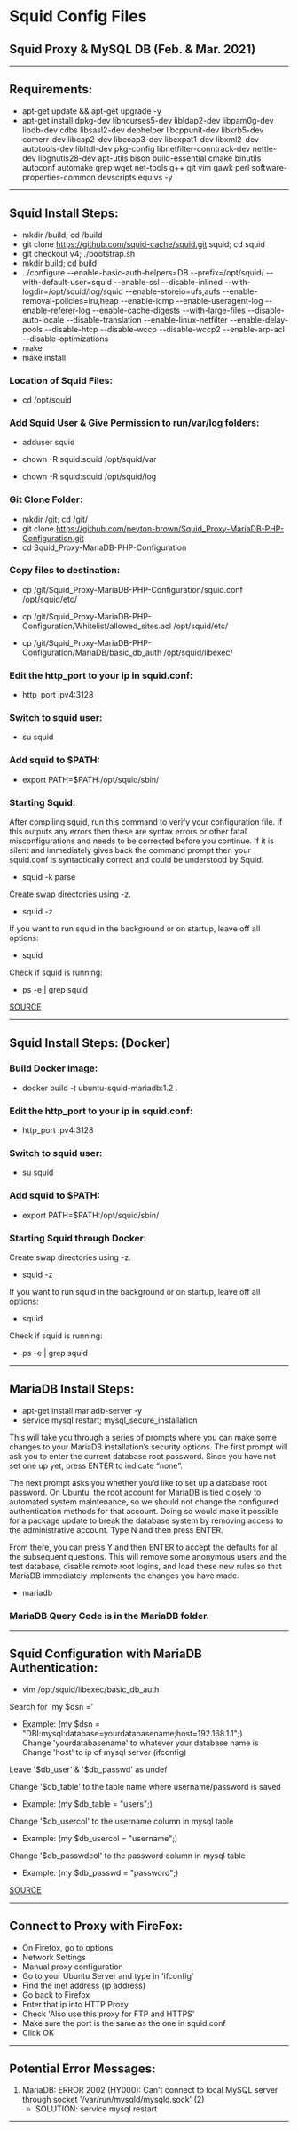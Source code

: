 # Squid Config Files

## Squid Proxy & MySQL DB (Feb. & Mar. 2021)

---

## Requirements:
- apt-get update && apt-get upgrade -y         
- apt-get install dpkg-dev libncurses5-dev libldap2-dev libpam0g-dev libdb-dev cdbs libsasl2-dev debhelper libcppunit-dev libkrb5-dev comerr-dev libcap2-dev libecap3-dev libexpat1-dev libxml2-dev autotools-dev libltdl-dev pkg-config libnetfilter-conntrack-dev nettle-dev libgnutls28-dev apt-utils bison build-essential cmake binutils autoconf automake grep wget net-tools g++ git vim gawk perl software-properties-common devscripts equivs -y        

---

## Squid Install Steps:
- mkdir /build; cd /build   
- git clone https://github.com/squid-cache/squid.git squid; cd squid        
- git checkout v4; ./bootstrap.sh         
- mkdir build; cd build            
- ../configure --enable-basic-auth-helpers=DB --prefix=/opt/squid/ --with-default-user=squid --enable-ssl --disable-inlined --with-logdir=/opt/squid/log/squid --enable-storeio=ufs,aufs --enable-removal-policies=lru,heap --enable-icmp --enable-useragent-log --enable-referer-log --enable-cache-digests --with-large-files --disable-auto-locale --disable-translation --enable-linux-netfilter --enable-delay-pools --disable-htcp --disable-wccp --disable-wccp2 --enable-arp-acl --disable-optimizations       
- make     
- make install         

### Location of Squid Files:  
- cd /opt/squid      

### Add Squid User & Give Permission to run/var/log folders:    
- adduser squid           

- chown -R squid:squid /opt/squid/var            
- chown -R squid:squid /opt/squid/log           

### Git Clone Folder:
- mkdir /git; cd /git/       
- git clone https://github.com/peyton-brown/Squid_Proxy-MariaDB-PHP-Configuration.git              
- cd Squid_Proxy-MariaDB-PHP-Configuration             

### Copy files to destination:
- cp /git/Squid_Proxy-MariaDB-PHP-Configuration/squid.conf /opt/squid/etc/

- cp /git/Squid_Proxy-MariaDB-PHP-Configuration/Whitelist/allowed_sites.acl /opt/squid/etc/

- cp /git/Squid_Proxy-MariaDB-PHP-Configuration/MariaDB/basic_db_auth /opt/squid/libexec/     

### Edit the http_port to your ip in squid.conf:        
- http_port ipv4:3128         

### Switch to squid user:
- su squid      

### Add squid to $PATH:
- export PATH=$PATH:/opt/squid/sbin/      

### Starting Squid:    
After compiling squid, run this command to verify your configuration file. If this outputs any errors then these are syntax errors or other fatal misconfigurations and needs to be corrected before you continue. If it is silent and immediately gives back the command prompt then your squid.conf is syntactically correct and could be understood by Squid.       
- squid -k parse        

Create swap directories using -z.     
- squid -z     

If you want to run squid in the background or on startup, leave off all options:          
- squid           

Check if squid is running:      
- ps -e | grep squid           

[SOURCE](https://wiki.squid-cache.org/SquidFaq/InstallingSquid)             

---

## Squid Install Steps: (Docker)

### Build Docker Image:
- docker build -t ubuntu-squid-mariadb:1.2 .       

### Edit the http_port to your ip in squid.conf:        
- http_port ipv4:3128      

### Switch to squid user:
- su squid      

### Add squid to $PATH:
- export PATH=$PATH:/opt/squid/sbin/      

### Starting Squid through Docker:
Create swap directories using -z.     
- squid -z     

If you want to run squid in the background or on startup, leave off all options:          
- squid           

Check if squid is running:      
- ps -e | grep squid       

---

## MariaDB Install Steps:        
- apt-get install mariadb-server -y       
- service mysql restart; mysql_secure_installation       

This will take you through a series of prompts where you can make some changes to your MariaDB installation’s security options. The first prompt will ask you to enter the current database root password. Since you have not set one up yet, press ENTER to indicate “none”.       

The next prompt asks you whether you’d like to set up a database root password. On Ubuntu, the root account for MariaDB is tied closely to automated system maintenance, so we should not change the configured authentication methods for that account. Doing so would make it possible for a package update to break the database system by removing access to the administrative account. Type N and then press ENTER.       

From there, you can press Y and then ENTER to accept the defaults for all the subsequent questions. This will remove some anonymous users and the test database, disable remote root logins, and load these new rules so that MariaDB immediately implements the changes you have made.      

- mariadb

### MariaDB Query Code is in the MariaDB folder.

---

## Squid Configuration with MariaDB Authentication:

- vim /opt/squid/libexec/basic_db_auth     

Search for 'my $dsn ='   
- Example: (my $dsn = "DBI:mysql:database=yourdatabasename;host=192.168.1.1";)    
Change 'yourdatabasename' to whatever your database name is    
Change 'host' to ip of mysql server (ifconfig)      

Leave '$db_user' & '$db_passwd' as undef    

Change '$db_table' to the table name where username/password is saved    
- Example: (my $db_table = "users";)    

Change '$db_usercol' to the username column in mysql table    
- Example: (my $db_usercol = "username";)    

Change '$db_passwdcol' to the password column in mysql table    
- Example: (my $db_passwd = "password";)    

[SOURCE](http://linchpincorner.blogspot.com/2016/08/squid-proxy-server-configuration-with_23.html)

---

## Connect to Proxy with FireFox:

- On Firefox, go to options   
- Network Settings   
- Manual proxy configuration   
- Go to your Ubuntu Server and type in 'ifconfig'   
- Find the inet address (ip address)   
- Go back to Firefox   
- Enter that ip into HTTP Proxy   
- Check 'Also use this proxy for FTP and HTTPS'   
- Make sure the port is the same as the one in squid.conf   
- Click OK   

---

## Potential Error Messages:

1. MariaDB: ERROR 2002 (HY000): Can't connect to local MySQL server through socket '/var/run/mysqld/mysqld.sock' (2)
    - SOLUTION: service mysql restart

---

